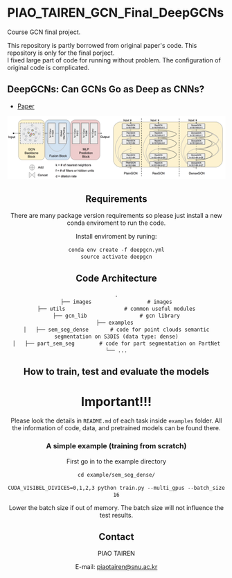 # PIAO_TAIREN_GCN_Final_DeepGCNs
Course GCN final project.

This repository is partly borrowed from original paper's code.
This repository is only for the final porject. <br/>
I fixed large part of code for running without problem.
The configuration of original code is complicated.

## DeepGCNs: Can GCNs Go as Deep as CNNs?
* [Paper](https://arxiv.org/pdf/1904.03751.pdf)

<div style="text-align:center"><img src='./images/pipeline.png' width=800>


## Requirements
There are many package version requirements so please just install a new conda enviroment to run the code.

Install enviroment by runing:
```
conda env create -f deepgcn.yml
source activate deepgcn
```

## Code Architecture
    .
    ├── images                  # images
    ├── utils                   # common useful modules
    ├── gcn_lib                 # gcn library
    ├── examples 
    │   ├── sem_seg_dense       # code for point clouds semantic segmentation on S3DIS (data type: dense)
    │   ├── part_sem_seg        # code for part segmentation on PartNet
    └── ...

## How to train, test and evaluate the models

# Important!!!
Please look the details in `README.md` of each task inside `examples` folder.
All the information of code, data, and pretrained models can be found there.

### A simple example (training from scratch)
First go in to the example directory
```
cd example/sem_seg_dense/
```

```
CUDA_VISIBEL_DIVICES=0,1,2,3 python train.py --multi_gpus --batch_size 16
```
Lower the batch size if out of memory. The batch size will not influence the test results.


## Contact
PIAO TAIREN 

E-mail: piaotairen@snu.ac.kr
